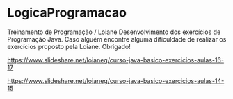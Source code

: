 # LogicaProgramacao
Treinamento de Programação / Loiane
Desenvolvimento dos exercícios de Programação Java.
Caso alguém encontre alguma dificuldade de realizar os exercícios proposto pela Loiane.
Obrigado!

https://www.slideshare.net/loianeg/curso-java-basico-exercicios-aulas-16-17

https://www.slideshare.net/loianeg/curso-java-basico-exercicios-aulas-14-15

